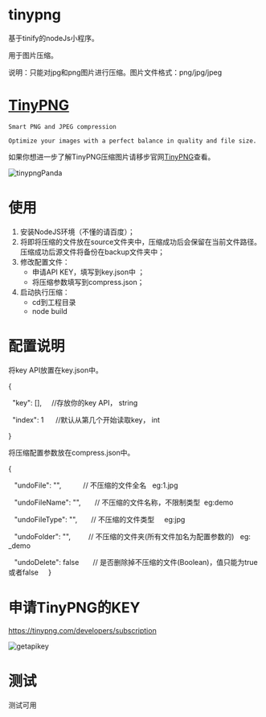 # tinypng
基于tinify的nodeJs小程序。

用于图片压缩。

说明：只能对jpg和png图片进行压缩。图片文件格式：png/jpg/jpeg


# [TinyPNG](https://tinypng.com)

	Smart PNG and JPEG compression
	
	Optimize your images with a perfect balance in quality and file size.
	
如果你想进一步了解TinyPNG压缩图片请移步官网[TinyPNG](https://tinypng.com)查看。


![tinypngPanda](http://7xox5k.com1.z0.glb.clouddn.com/tinypngPanda.png)


# 使用

1. 安装NodeJS环境（不懂的请百度）；
2. 将即将压缩的文件放在source文件夹中，压缩成功后会保留在当前文件路径。压缩成功后源文件将备份在backup文件夹中；
3. 修改配置文件：
	* 申请API KEY，填写到key.json中 ；
	* 将压缩参数填写到compress.json；
4. 启动执行压缩：
	* cd到工程目录
	* node build



# 配置说明

将key API放置在key.json中。

{

    "key": [],      //存放你的key API，  string
    
    "index": 1      //默认从第几个开始读取key， int
    
}


将压缩配置参数放在compress.json中。

{

    "undoFile": "",            // 不压缩的文件全名   eg:1.jpg
 
    "undoFileName": "",        // 不压缩的文件名称，不限制类型  eg:demo

    "undoFileType": "",        // 不压缩的文件类型     eg:jpg
    
    "undoFolder": "",          // 不压缩的文件夹(所有文件加名为配置参数的)   eg: _demo
    
    "undoDelete": false        // 是否删除掉不压缩的文件(Boolean)，值只能为true或者false
    
}


# 申请TinyPNG的KEY
https://tinypng.com/developers/subscription

![getapikey](http://7xox5k.com1.z0.glb.clouddn.com/tinypnggetapikey.png)


# 测试

测试可用
